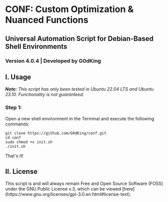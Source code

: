 # CONF: Custom Optimization & Nuanced Functions
## Universal Automation Script for Debian-Based Shell Environments
### Version 4.0.4 | Developed by G0dKing

## I. Usage
<p><i><b>Note:</b> This script has only been tested in Ubuntu 22.04 LTS and Ubuntu 23.10. Functionality is not guaranteed.</i></p>

### Step 1:
<p>Open a new shell environment in the Terminal and execute the following commands:</p>

```
git clone https://github.com/G0dKing/conf.git
cd conf
sudo chmod +x init.sh
./init.sh
```

That's it!

## II. License
<p>This script is and will always remain Free and Open Source Software (FOSS) under the GNU Public License v.3, which can be viewed [here] (https://www.gnu.org/licenses/gpl-3.0.en.html#license-text).</p>

